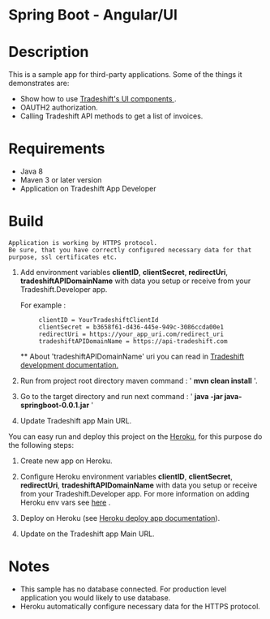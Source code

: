 # Spring Boot - Angular/UI

# Description

This is a sample app for third-party applications. Some of the things it demonstrates are:

-  Show how to use <a href="ui.tradeshift.com"> Tradeshift's UI components </a>.
-  OAUTH2 authorization.
-  Calling Tradeshift API methods to get a list of invoices.

# Requirements

- Java 8
- Maven 3 or later version
- Application on Tradeshift App Developer

# Build


    Application is working by HTTPS protocol.
    Be sure, that you have correctly configured necessary data for that purpose, ssl certificates etc.

1. Add environment variables **clientID**, **clientSecret**, **redirectUri**, **tradeshiftAPIDomainName** with data you setup or receive from your Tradeshift.Developer app.
    
    For example : 
    
            clientID = YourTradeshiftClientId
            clientSecret = b3658f61-d436-445e-949c-3086ccda00e1
            redirectUri = https://your_app_uri.com/redirect_uri
            tradeshiftAPIDomainName = https://api-tradeshift.com
       
     ** About 'tradeshiftAPIDomainName' uri you can read in <a href="http://apps.tradeshift.com/developers/documentation/">Tradeshift development documentation.</a>

3. Run from project root directory maven command : ' **mvn clean install** '.

4. Go to the target directory and run next command : ' **java -jar java-springboot-0.0.1.jar** '

5. Update Tradeshift app Main URL.



You can easy run and deploy this project on the <a href="https://heroku.com">Heroku</a>, for this purpose do the following steps:

1. Create new app on Heroku.

2. Configure Heroku environment variables **clientID**, **clientSecret**, **redirectUri**, **tradeshiftAPIDomainName** with data you setup or receive from your Tradeshift.Developer app.
    For more information on adding Heroku env vars see <a href="https://github.com/lorenwest/node-config/wiki/Environment-Variables">here</a> .

4. Deploy on Heroku (see   <a href="https://devcenter.heroku.com/articles/deploying-spring-boot-apps-to-heroku">Heroku deploy app documentation</a>).

5. Update on the Tradeshift app Main URL.

# Notes 

- This sample has no database connected. For production level application you would likely to use database.
- Heroku automatically configure necessary data for the HTTPS protocol.

